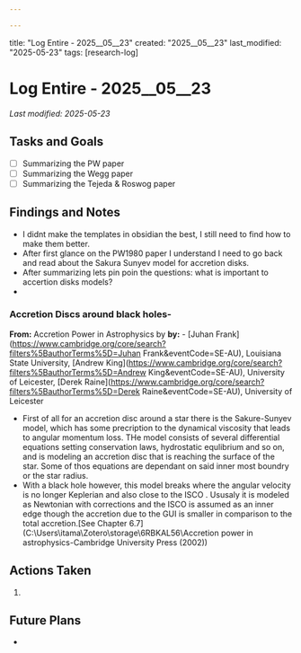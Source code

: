 ```yaml
---

---
```



title: "Log Entire - 2025__05__23"
created: "2025__05__23"
last_modified: "2025-05-23"
tags: [research-log]



# Log Entire - 2025__05__23  
_Last modified: 2025-05-23_

## Tasks and Goals
- [ ] Summarizing the PW paper
- [ ] Summarizing the Wegg paper
- [ ] Summarizing the Tejeda & Roswog paper 

## Findings and Notes
- I didnt make the templates in obsidian the best, I still need to find how to make them better.
- After first glance on the PW1980 paper I understand I need to go back and read about the Sakura Sunyev model for accretion disks.
- After summarizing lets pin poin the questions: what is important to accertion disks models?
-
### Accretion Discs around black holes- 
**From:** Accretion Power in Astrophysics by
**by:** - [Juhan Frank](https://www.cambridge.org/core/search?filters%5BauthorTerms%5D=Juhan Frank&eventCode=SE-AU), Louisiana State University, [Andrew King](https://www.cambridge.org/core/search?filters%5BauthorTerms%5D=Andrew King&eventCode=SE-AU), University of Leicester, [Derek Raine](https://www.cambridge.org/core/search?filters%5BauthorTerms%5D=Derek Raine&eventCode=SE-AU), University of Leicester

- First of all for an accretion disc around a star there is the Sakure-Sunyev model, which has some precription to the dynamical viscosity that leads to angular momentum loss. THe model consists of several differential equations setting conservation laws, hydrostatic equlibrium and so on, and is modeling an accretion disc that is reaching the surface of the star. Some of thos equations are dependant on said inner most boundry or the star radius.
-  With a black hole however, this model breaks where the angular velocity is no longer Keplerian and also close to the ISCO . Ususaly it is modeled as Newtonian with corrections and the ISCO is assumed as an inner edge though the accretion due to the GUI is smaller in comparison to the total accretion.[See Chapter 6.7](C:\Users\itama\Zotero\storage\6RBKAL56\Accretion power in astrophysics-Cambridge University Press (2002))
## Actions Taken
1. 

## Future Plans
- 
